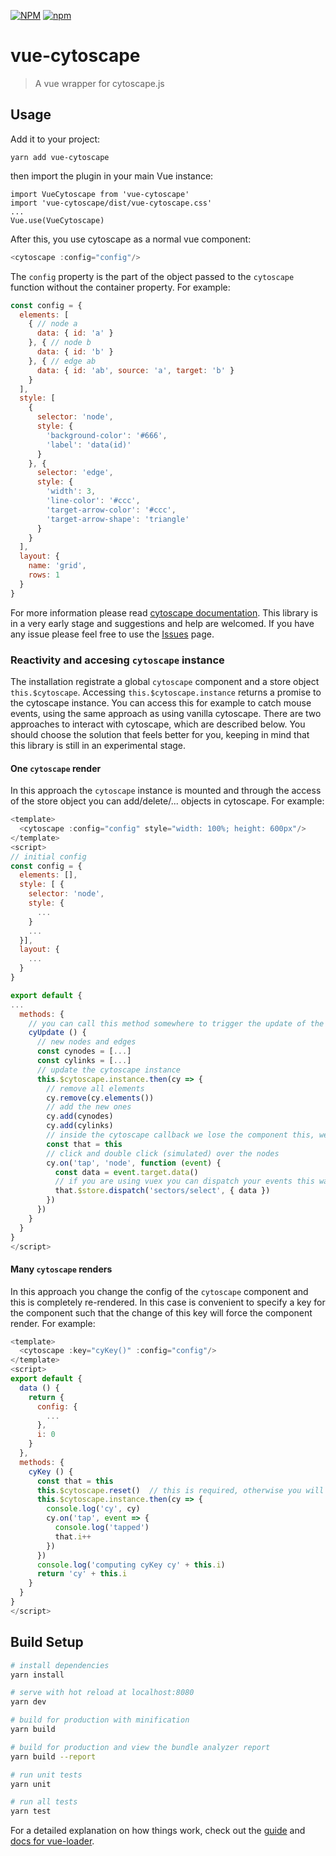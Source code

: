 [![NPM](https://nodei.co/npm/vue-cytoscape.png)](https://nodei.co/npm/vue-cytoscape/)
[![npm](https://img.shields.io/npm/dm/vue-cytoscape.svg?style=flat-square)](https://www.npmjs.com/package/vue-cytoscape)

# vue-cytoscape

> A vue wrapper for cytoscape.js

## Usage
Add it to your project:
```
yarn add vue-cytoscape
```
then import the plugin in your main Vue instance:
```
import VueCytoscape from 'vue-cytoscape'
import 'vue-cytoscape/dist/vue-cytoscape.css'
...
Vue.use(VueCytoscape)
```
After this, you use cytoscape as a normal vue component:
```javascript
<cytoscape :config="config"/>
```
The `config` property is the part of the object passed to the `cytoscape` function without the container property. For example:
```javascript
const config = {
  elements: [
    { // node a
      data: { id: 'a' }
    }, { // node b
      data: { id: 'b' }
    }, { // edge ab
      data: { id: 'ab', source: 'a', target: 'b' }
    }
  ],
  style: [
    {
      selector: 'node',
      style: {
        'background-color': '#666',
        'label': 'data(id)'
      }
    }, {
      selector: 'edge',
      style: {
        'width': 3,
        'line-color': '#ccc',
        'target-arrow-color': '#ccc',
        'target-arrow-shape': 'triangle'
      }
    }
  ],
  layout: {
    name: 'grid',
    rows: 1
  }
}
```
For more information please read [cytoscape documentation](http://js.cytoscape.org/#getting-started/initialisation).
This library is in a very early stage and suggestions and help are welcomed. If you have any issue please feel free to use the [Issues](https://github.com/rcarcasses/vue-cytoscape/issues) page.

### Reactivity and accesing `cytoscape` instance
The installation registrate a global `cytoscape` component and a store object `this.$cytoscape`. Accessing `this.$cytoscape.instance` returns a promise to the cytoscape instance. You can access this for example to catch mouse events, using the same approach as using vanilla cytoscape. There are two approaches to interact with cytoscape, which are described below. You should choose the solution that feels better for you, keeping in mind that this library is still in an experimental stage.
#### One `cytoscape` render
In this approach the `cytoscape` instance is mounted and through the access of the store object you can add/delete/... objects in cytoscape. For example:
```javascript
<template>
  <cytoscape :config="config" style="width: 100%; height: 600px"/>
</template>
<script>
// initial config
const config = {
  elements: [],
  style: [ {
    selector: 'node',
    style: {
      ...
    }
    ...
  }],
  layout: {
    ...
  }
}

export default {
...
  methods: {
    // you can call this method somewhere to trigger the update of the cytoscape canvas content
    cyUpdate () {
      // new nodes and edges
      const cynodes = [...]
      const cylinks = [...]
      // update the cytoscape instance
      this.$cytoscape.instance.then(cy => {
        // remove all elements
        cy.remove(cy.elements())
        // add the new ones
        cy.add(cynodes)
        cy.add(cylinks)
        // inside the cytoscape callback we lose the component this, we can use `that` instead if needed
        const that = this
        // click and double click (simulated) over the nodes
        cy.on('tap', 'node', function (event) {
          const data = event.target.data()
          // if you are using vuex you can dispatch your events this way
          that.$store.dispatch('sectors/select', { data })
        })
      })
    }
  }
}
</script>
```
#### Many `cytoscape` renders
In this approach you change the config of the `cytoscape` component and this is completely re-rendered. In this case is convenient to specify a key for the component such that the change of this key will force the component render. For example:
```javascript
<template>
  <cytoscape :key="cyKey()" :config="config"/>
</template>
<script>
export default {
  data () {
    return {
      config: {
        ...
      },
      i: 0
    }
  },
  methods: {
    cyKey () {
      const that = this
      this.$cytoscape.reset()  // this is required, otherwise you will get a promise to an old cytoscape instance
      this.$cytoscape.instance.then(cy => {
        console.log('cy', cy)
        cy.on('tap', event => {
          console.log('tapped')
          that.i++
        })
      })
      console.log('computing cyKey cy' + this.i)
      return 'cy' + this.i
    }
  }
}
</script>
```

## Build Setup

``` bash
# install dependencies
yarn install

# serve with hot reload at localhost:8080
yarn dev

# build for production with minification
yarn build

# build for production and view the bundle analyzer report
yarn build --report

# run unit tests
yarn unit

# run all tests
yarn test
```

For a detailed explanation on how things work, check out the [guide](http://vuejs-templates.github.io/webpack/) and [docs for vue-loader](http://vuejs.github.io/vue-loader).
